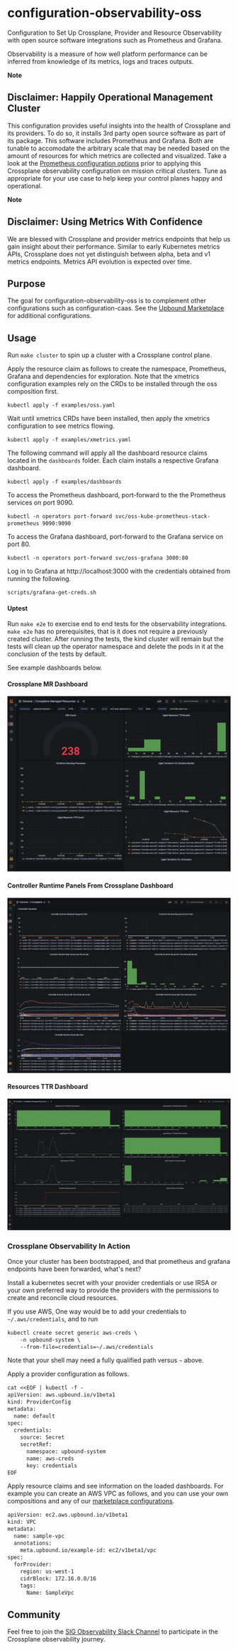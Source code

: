 # configuration-observability-oss
Configuration to Set Up Crossplane, Provider and Resource Observability
with open source software integrations such as Prometheus and Grafana.

Observability is a measure of how well platform performance can be inferred
from knowledge of its metrics, logs and traces outputs.

**Note**
## Disclaimer: Happily Operational Management Cluster
This configuration provides useful insights into the
health of Crossplane and its providers. To do so,
it installs 3rd party open source software as part of
its package. This software includes Prometheus and Grafana.
Both are tunable to accomodate the arbitrary scale that
may be needed based on the amount of resources for which
metrics are collected and visualized. Take a look
at the [Prometheus configuration options](https://prometheus.io/docs/prometheus/latest/configuration/configuration/)
prior to applying this Crossplane observability
configuration on mission critical clusters. Tune as appropriate
for your use case to help keep your control planes happy
and operational.

**Note**
## Disclaimer: Using Metrics With Confidence
We are blessed with Crossplane and provider metrics endpoints
that help us gain insight about their performance.
Similar to early Kubernetes metrics APIs,
Crossplane does not yet distinguish between alpha, beta and v1
metrics endpoints. Metrics API evolution is expected over time.

## Purpose
The goal for configuration-observability-oss is to complement
other configurations such as configuration-caas. See the
[Upbound Marketplace](https://marketplace.upbound.io/) for
additional configurations.

## Usage
Run `make cluster` to spin up a cluster with a
Crossplane control plane.

Apply the resource claim as follows to create
the namespace, Prometheus, Grafana and dependencies for
exploration. Note that the xmetrics configuration examples
rely on the CRDs to be installed through the oss composition
first.
```
kubectl apply -f examples/oss.yaml
```
Wait until xmetrics CRDs have been installed, then apply
the xmetrics configuration to see metrics flowing.
```
kubectl apply -f examples/xmetrics.yaml
```

The following command will apply all the dashboard
resource claims located in the `dashboards` folder.
Each claim installs a respective Grafana dashboard.
```
kubectl apply -f examples/dashboards
```

To access the Prometheus dashboard, port-forward
to the the Prometheus services on port 9090.
```
kubectl -n operators port-forward svc/oss-kube-prometheus-stack-prometheus 9090:9090
```

To access the Grafana dashboard, port-forward to the Grafana service on port 80.
```
kubectl -n operators port-forward svc/oss-grafana 3000:80
```

Log in to Grafana at http://localhost:3000 with the credentials
obtained from running the following.
```
scripts/grafana-get-creds.sh
```

#### Uptest
Run `make e2e` to exercise end to end tests
for the observability integrations. `make e2e`
has no prerequisites, that is it does not require
a previously created cluster. After running the
tests, the kind cluster will remain but the tests will
clean up the operator namespace and delete the pods in it
at the conclusion of the tests by default.

See example dashboards below.

#### Crossplane MR Dashboard
![Crossplane MR Dashboard](docs/media/crossplane-mr-dashboard.png)

#### Controller Runtime Panels From Crossplane Dashboard
![Controller Runtime Panels From Crossplane Dashboar](docs/media/crossplane-controller-runtime-panels.png)

#### Resources TTR Dashboard
![Resources TTR Dashboard](docs/media/resoures-ttr-dashboard.png)

### Crossplane Observability In Action
Once your cluster has been bootstrapped, and that prometheus and grafana
endpoints have been forwarded, what's next?

Install a kubernetes secret with your provider credentials or use IRSA or
your own preferred way to provide the providers with the permissions to
create and reconcile cloud resources.

If you use AWS, One way would be to add your credentials to
`~/.aws/credentials`, and to run
```
kubectl create secret generic aws-creds \
    -n upbound-system \
    --from-file=credentials=~/.aws/credentials
```
Note that your shell may need a fully qualified path versus `~` above.

Apply a provider configuration as follows.
```
cat <<EOF | kubectl -f -
apiVersion: aws.upbound.io/v1beta1
kind: ProviderConfig
metadata:
  name: default
spec:
  credentials:
    source: Secret
    secretRef:
      namespace: upbound-system
      name: aws-creds
      key: credentials
EOF
```

Apply resource claims and see information on the
loaded dashboards. For example you can create an AWS VPC as follows, and
you can use your own compositions and any of our
[marketplace configurations](https://marketplace.upbound.io/configurations).

```
apiVersion: ec2.aws.upbound.io/v1beta1
kind: VPC
metadata:
  name: sample-vpc
  annotations:
    meta.upbound.io/example-id: ec2/v1beta1/vpc
spec:
  forProvider:
    region: us-west-1
    cidrBlock: 172.16.0.0/16
    tags:
      Name: SampleVpc
```

## Community
Feel free to join the [SIG Observability Slack Channel](https://crossplane.slack.com/archives/C061GNH3LA0)
to participate in the Crossplane observability journey.
